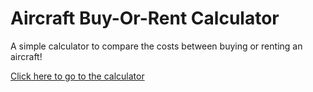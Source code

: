 # Aircraft Buy-Or-Rent Calculator
A simple calculator to compare the costs between buying or renting an aircraft!

[Click here to go to the calculator](demo.html)
